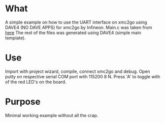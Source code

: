 # What
A simple example on how to use the UART interface on xmc2go using DAVE4 (NO DAVE APPS) for xmc2go by Infineon.
Main.c was taken from [here](https://www.infineonforums.com/threads/3163-xmc2go-and-xmclib-for-UART-in-dave-4)
The rest of the files was generated using DAVE4 (simple main template).

# Use
Import with project wizard, compile, connect xmc2go and debug. Open putty on respective serial COM port with 115200 8 N.
Press 'A' to toggle with of the red LED's on the board.

# Purpose
Minimal working example without all the crap.
